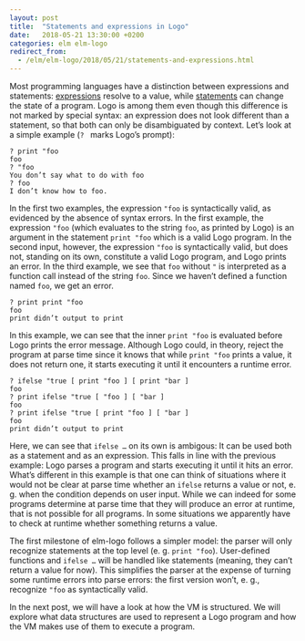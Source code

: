 ```yaml
---
layout: post
title:  "Statements and expressions in Logo"
date:   2018-05-21 13:30:00 +0200
categories: elm elm-logo
redirect_from:
  - /elm/elm-logo/2018/05/21/statements-and-expressions.html
---
```


Most programming languages have a distinction between expressions and
statements: [expressions][wikipedia-expression] resolve to a value, while
[statements][wikipedia-statement] can change the state of a program. Logo is
among them even though this difference is not marked by special syntax: an
expression does not look different than a statement, so that both can only be
disambiguated by context. Let’s look at a simple example (`? ` marks Logo’s
prompt):

```
? print "foo
foo
? "foo
You don’t say what to do with foo
? foo
I don’t know how to foo.
```

In the first two examples, the expression `"foo` is syntactically valid, as
evidenced by the absence of syntax errors. In the first example, the expression
`"foo` (which evaluates to the string `foo`, as printed by Logo) is an argument
in the statement `print "foo` which is a valid Logo program. In the second
input, however, the expression `"foo` is syntactically valid, but does not,
standing on its own, constitute a valid Logo program, and Logo prints an error.
In the third example, we see that `foo` without `"` is interpreted as a
function call instead of the string `foo`. Since we haven’t defined a function
named `foo`, we get an error.

```
? print print "foo
foo
print didn’t output to print
```

In this example, we can see that the inner `print "foo` is evaluated before
Logo prints the error message. Although Logo could, in theory, reject the
program at parse time since it knows that while `print "foo` prints a value, it
does not return one, it starts executing it until it encounters a runtime
error.

```
? ifelse "true [ print "foo ] [ print "bar ]
foo
? print ifelse "true [ "foo ] [ "bar ]
foo
? print ifelse "true [ print "foo ] [ "bar ]
foo
print didn’t output to print
```

Here, we can see that `ifelse …` on its own is ambigous: It can be used both as
a statement and as an expression. This falls in line with the previous example:
Logo parses a program and starts executing it until it hits an error. What’s
different in this example is that one can think of situations where it would
not be clear at parse time whether an `ifelse` returns a value or not, e. g.
when the condition depends on user input. While we can indeed for some programs
determine at parse time that they will produce an error at runtime, that is not
possible for all programs. In some situations we apparently have to check at
runtime whether something returns a value.

The first milestone of elm-logo follows a simpler model: the parser will only
recognize statements at the top level (e. g. `print "foo`). User-defined
functions and `ifelse …` will be handled like statements (meaning, they can’t
return a value for now). This simplifies the parser at the expense of turning
some runtime errors into parse errors: the first version won’t, e. g.,
recognize `"foo` as syntactically valid.

In the next post, we will have a look at how the VM is structured. We will
explore what data structures are used to represent a Logo program and how the
VM makes use of them to execute a program.

[wikipedia-expression]: https://en.wikipedia.org/wiki/Expression_(computer_science)
[wikipedia-statement]: https://en.wikipedia.org/wiki/Statement_(computer_science)
